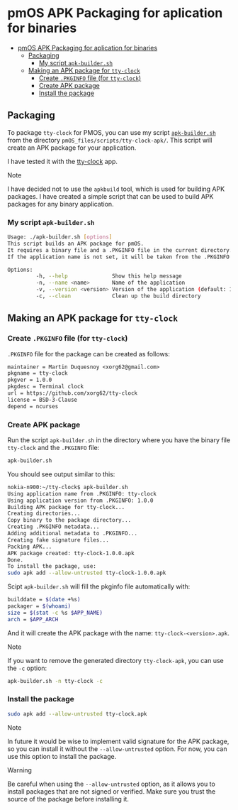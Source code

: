 # pmOS APK Packaging for aplication for binaries

- [pmOS APK Packaging for aplication for binaries](#pmos-apk-packaging-for-aplication-for-binaries)
  - [Packaging](#packaging)
    - [My script `apk-builder.sh`](#my-script-apk-buildersh)
  - [Making an APK package for `tty-clock`](#making-an-apk-package-for-tty-clock)
    - [Create `.PKGINFO` file (for `tty-clock`)](#create-pkginfo-file-for-tty-clock)
    - [Create APK package](#create-apk-package)
    - [Install the package](#install-the-package)

## Packaging
To package `tty-clock` for PMOS, you can use my script [`apk-builder.sh`](../pmOS_files/scripts/apk-builder.sh) from the directory `pmOS_files/scripts/tty-clock-apk/`. This script will create an APK package for your application.

I have tested it with the [tty-clock](pmos_tty-clock_native.md) app. 

> [!note] 
> I have decided not to use the `apkbuild` tool, which is used for building APK packages. I have created a simple script that can be used to build APK packages for any binary application.

### My script `apk-builder.sh`

```sh
Usage: ./apk-builder.sh [options]
This script builds an APK package for pmOS.
It requires a binary file and a .PKGINFO file in the current directory.
If the application name is not set, it will be taken from the .PKGINFO file.

Options:
         -h, --help              Show this help message
         -n, --name <name>       Name of the application
         -v, --version <version> Version of the application (default: 1.0.0)
         -c, --clean             Clean up the build directory
```

## Making an APK package for `tty-clock`

### Create `.PKGINFO` file (for `tty-clock`)
`.PKGINFO` file for the package can be created as follows:

```txt
maintainer = Martin Duquesnoy <xorg62@gmail.com>
pkgname = tty-clock
pkgver = 1.0.0
pkgdesc = Terminal clock
url = https://github.com/xorg62/tty-clock
license = BSD-3-Clause
depend = ncurses
```

### Create APK package

Run the script `apk-builder.sh` in the directory where you have the binary file `tty-clock` and the `.PKGINFO` file:

```sh
apk-builder.sh
```

You should see output similar to this:
```sh
nokia-n900:~/tty-clock$ apk-builder.sh
Using application name from .PKGINFO: tty-clock
Using application version from .PKGINFO: 1.0.0
Building APK package for tty-clock...
Creating directories...
Copy binary to the package directory...
Creating .PKGINFO metadata...
Adding additional metadata to .PKGINFO...
Creating fake signature files...
Packing APK...
APK package created: tty-clock-1.0.0.apk
Done.
To install the package, use:
sudo apk add --allow-untrusted tty-clock-1.0.0.apk
```

Scipt `apk-builder.sh` will fill the pkginfo file automatically with:
```bash
builddate = $(date +%s)
packager = $(whoami)
size = $(stat -c %s $APP_NAME)
arch = $APP_ARCH
```

And it will create the APK package with the name: `tty-clock-<version>.apk`.

> [!note]
> If you want to remove the generated directory `tty-clock-apk`, you can use the `-c` option:
> ```sh
> apk-builder.sh -n tty-clock -c
> ```

### Install the package
```sh
sudo apk add --allow-untrusted tty-clock.apk
```

> [!note]
> In future it would be wise to implement valid signature for the APK package, so you can install it without the `--allow-untrusted` option. For now, you can use this option to install the package.

> [!warning]
> Be careful when using the `--allow-untrusted` option, as it allows you to install packages that are not signed or verified. Make sure you trust the source of the package before installing it.